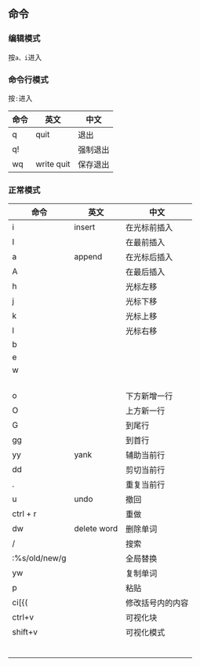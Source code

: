 ## 命令

### 编辑模式

按`a、i`进入

### 命令行模式

按`:`进入

| 命令 | 英文       | 中文     |
| ---- | ---------- | -------- |
| q    | quit       | 退出     |
| q!   |            | 强制退出 |
| wq   | write quit | 保存退出 |

### 正常模式

| 命令          | 英文        | 中文             |
| ------------- | ----------- | ---------------- |
| i             | insert      | 在光标前插入     |
| I             |             | 在最前插入       |
| a             | append      | 在光标后插入     |
| A             |             | 在最后插入       |
| h             |             | 光标左移         |
| j             |             | 光标下移         |
| k             |             | 光标上移         |
| l             |             | 光标右移         |
| b             |             |                  |
| e             |             |                  |
| w             |             |                  |
|               |             |                  |
|               |             |                  |
|               |             |                  |
|               |             |                  |
| o             |             | 下方新增一行     |
| O             |             | 上方新一行       |
| G             |             | 到尾行           |
| gg            |             | 到首行           |
| yy            | yank        | 辅助当前行       |
| dd            |             | 剪切当前行       |
| .             |             | 重复当前行       |
| u             | undo        | 撤回             |
| ctrl + r      |             | 重做             |
| dw            | delete word | 删除单词         |
| /             |             | 搜索             |
| :%s/old/new/g |             | 全局替换         |
| yw            |             | 复制单词         |
| p             |             | 粘贴             |
| ci[{(         |             | 修改括号内的内容 |
| ctrl+v        |             | 可视化块         |
| shift+v       |             | 可视化模式       |
|               |             |                  |
|               |             |                  |
|               |             |                  |
|               |             |                  |
|               |             |                  |
|               |             |                  |
